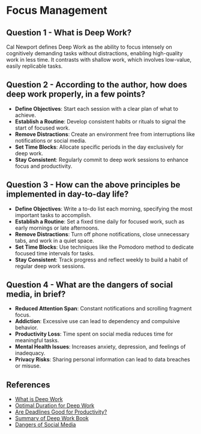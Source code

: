 # Focus Management

## Question 1 - What is Deep Work?

Cal Newport defines Deep Work as the ability to focus intensely on cognitively demanding tasks without distractions, enabling high-quality work in less time. It contrasts with shallow work, which involves low-value, easily replicable tasks.

## Question 2 - According to the author, how does deep work properly, in a few points?

- **Define Objectives**: Start each session with a clear plan of what to achieve.
- **Establish a Routine**: Develop consistent habits or rituals to signal the start of focused work.
- **Remove Distractions**: Create an environment free from interruptions like notifications or social media.
- **Set Time Blocks**: Allocate specific periods in the day exclusively for deep work.
- **Stay Consistent**: Regularly commit to deep work sessions to enhance focus and productivity.

## Question 3 - How can the above principles be implemented in day-to-day life?

- **Define Objectives**: Write a to-do list each morning, specifying the most important tasks to accomplish.
- **Establish a Routine**: Set a fixed time daily for focused work, such as early mornings or late afternoons.
- **Remove Distractions**: Turn off phone notifications, close unnecessary tabs, and work in a quiet space.
- **Set Time Blocks**: Use techniques like the Pomodoro method to dedicate focused time intervals for tasks.
- **Stay Consistent**: Track progress and reflect weekly to build a habit of regular deep work sessions.

## Question 4 - What are the dangers of social media, in brief?

- **Reduced Attention Span**: Constant notifications and scrolling fragment focus.
- **Addiction**: Excessive use can lead to dependency and compulsive behavior.
- **Productivity Loss**: Time spent on social media reduces time for meaningful tasks.
- **Mental Health Issues**: Increases anxiety, depression, and feelings of inadequacy.
- **Privacy Risks**: Sharing personal information can lead to data breaches or misuse.

## References

- [What is Deep Work](https://www.youtube.com/watch?v=b6xQpoVgN68)
- [Optimal Duration for Deep Work](https://www.youtube.com/watch?v=LA6mvxwecZ0)
- [Are Deadlines Good for Productivity?](https://www.youtube.com/watch?v=Jkl1vMNvvHU)
- [Summary of Deep Work Book](https://www.youtube.com/watch?v=gTaJhjQHcf8)
- [Dangers of Social Media](https://www.youtube.com/watch?v=3E7hkPZ-HTk)
